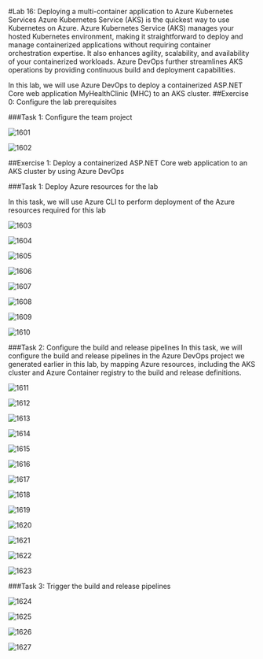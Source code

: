 #Lab 16: Deploying a multi-container application to Azure Kubernetes Services
Azure Kubernetes Service (AKS) is the quickest way to use Kubernetes on Azure. Azure Kubernetes Service (AKS) manages your hosted Kubernetes environment, making it straightforward to deploy and manage containerized applications without requiring container orchestration expertise. It also enhances agility, scalability, and availability of your containerized workloads. Azure DevOps further streamlines AKS operations by providing continuous build and deployment capabilities.

In this lab, we will use Azure DevOps to deploy a containerized ASP.NET Core web application MyHealthClinic (MHC) to an AKS cluster.
##Exercise 0: Configure the lab prerequisites

###Task 1: Configure the team project

![1601](imagesEvidencia16/1601.PNG)

![1602](imagesEvidencia16/1602.PNG)

##Exercise 1: Deploy a containerized ASP.NET Core web application to an AKS cluster by using Azure DevOps

###Task 1: Deploy Azure resources for the lab

In this task, we will use Azure CLI to perform deployment of the Azure resources required for this lab

![1603](imagesEvidencia16/1603.PNG)

![1604](imagesEvidencia16/1604.PNG)

![1605](imagesEvidencia16/1605.PNG)

![1606](imagesEvidencia16/1606.PNG)

![1607](imagesEvidencia16/1607.PNG)

![1608](imagesEvidencia16/1608.PNG)

![1609](imagesEvidencia16/1609.PNG)

![1610](imagesEvidencia16/1610.PNG)

###Task 2: Configure the build and release pipelines
In this task, we will configure the build and release pipelines in the Azure DevOps project we generated earlier in this lab, by mapping Azure resources, including the AKS cluster and Azure Container registry to the build and release definitions.

![1611](imagesEvidencia16/1611.PNG)

![1612](imagesEvidencia16/1612.PNG)

![1613](imagesEvidencia16/1613.PNG)

![1614](imagesEvidencia16/1614.PNG)

![1615](imagesEvidencia16/1615.PNG)

![1616](imagesEvidencia16/1616.PNG)

![1617](imagesEvidencia16/1617.PNG)

![1618](imagesEvidencia16/1618.PNG)

![1619](imagesEvidencia16/1619.PNG)

![1620](imagesEvidencia16/1620.PNG)

![1621](imagesEvidencia16/1621.PNG)

![1622](imagesEvidencia16/1622.PNG)

![1623](imagesEvidencia16/1623.PNG)

###Task 3: Trigger the build and release pipelines

![1624](imagesEvidencia16/1624.PNG)

![1625](imagesEvidencia16/1625.PNG)

![1626](imagesEvidencia16/1626.PNG)

![1627](imagesEvidencia16/1627.PNG)
